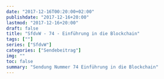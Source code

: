 ```yaml
---
date: "2017-12-16T00:20:00+02:00"
publishdate: "2017-12-16+20:00"
lastmod: "2017-12-16+20:00"
draft: false
title: "SfdvW - 74 - Einführung in die Blockchain"
tags: [""]
series: ["SfdvW"]
categories: ["Sendebeitrag"]
img: ""
toc: false
summary: "Sendung Nummer 74 Einführung in die Blockchain"
---
```


<div id="example"></div>
<script src="https://cdn.podlove.org/web-player/embed.js"></script>

<script>
  podlovePlayer('#example', '/blog/sfdvw74.json');
</script>
